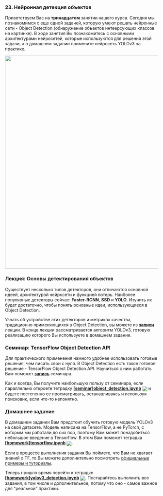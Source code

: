 
### 23. Нейронная детекция объектов

Приветствуем Вас на **тринадцатом** занятии нашего курса. Сегодня мы познакомимся с еще одной задачей, которую умеют решать нейронные сети - Object Detection (обнаружение объектов интеерсующих классов на картинке). В ходе занятия Вы познакомитесь с основными архитектурами нейросетей, которые используются для решения этой задачи, а в домашнем задании примените нейросеть YOLOv3 на практике.

<p align=center>
  <img src="https://cdn.filestackcontent.com/PyosrcISSROz1ON9zxhr" width=700>
</p>

### Лекция: Основы детектирования объектов

Существует несколько типов детекторов, они отличаются основной идеей, архитектурой нейросети и функцией потерь. Наиболее популярные детекторы сейчас: **Faster-RCNN**, **SSD** и **YOLO**. Изучить их будет достаточно, чтобы понять основные идеи, использующиеся в Object Detection. 

Узнать об устройстве этих детекторов и метриках качества, традиционно применяющихся в Object Detection, вы можете из [**записи**](https://www.youtube.com/watch?v=ewkSI2cuyoQ) лекции. В конце лекции рассматривается алгоритм YOLOv3, готовую реализацию которого Вы используете в домашнем задании.

### Семинар: TensorFlow Object Detection API

Для практического применения намного удобнее использовать готовые решения, чем писать свои с нуля. В Object Detection есть такое готовое решение - TensorFlow Object Detection API. Научиться с ним работать Вам поможет [**запись**](https://www.youtube.com/watch?v=xHIzyrU1uVM) семинара. 

Как и всегда, Вы получите наибольшую пользу от семинара, если параллельно откроете тетрадку [**[seminar]object_detection.ipynb**](./[seminar]object_detection.ipynb) [<img src="https://colab.research.google.com/assets/colab-badge.svg" align="center">](https://colab.research.google.com/drive/1zaNAUylCD4wKe2pk4YGI1yFIs5IXjx77) и будете постепенно ее просматривать, останавливаясь и используя поисковик, если что-то непонятно.

### Домашнее задание 

В домашнем задании Вам предстоит обучить готовую модель YOLOv3 на свой датасете. Модель написана на TensorFlow,  а не PyTorch, с которым мы работали до сих пор, поэтому Вам может понадобиться небольшое введение в Tensorflow. В этом Вам поможет тетрадка  [**[homework]tensorflow.ipynb**](./[homework]tensorflow.ipynb) [<img src="https://colab.research.google.com/assets/colab-badge.svg" align="center">](https://colab.research.google.com/drive/1Orq_5zAOGvN5MOihonyheXPbdj-NuUHs).  

Если в процессе выполнения задания Вы поймете, что Вам не хватает знаний о TF, то Вы можете дополнительно посмотреть [официальные примеры и туториалы](https://www.tensorflow.org/tutorials).

Теперь пришло время перейти к тетрадке [**[homework]yolov3_detection.ipynb**](./[homework]yolov3_detection.ipynb) [<img src="https://colab.research.google.com/assets/colab-badge.svg" align="center">](https://colab.research.google.com/drive/12pl46i2MvKCImS1qkiTFwqQVUcM6k-lG). Постарайтесь выполнить все задания, в том числе и дополнительное, потому что оно - самое важное для "реальной" практики. 
